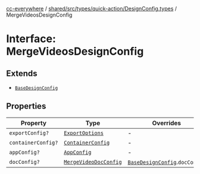[cc-everywhere](../../../../../../index.md) / [shared/src/types/quick-action/DesignConfig.types](../index.md) / MergeVideosDesignConfig

# Interface: MergeVideosDesignConfig

## Extends

- [`BaseDesignConfig`](BaseDesignConfig.md)

## Properties

| Property | Type | Overrides | Inherited from |
| ------ | ------ | ------ | ------ |
| `exportConfig?` | [`ExportOptions`](../../../ExportConfig.types/type-aliases/ExportOptions.md) | - | [`BaseDesignConfig`](BaseDesignConfig.md).`exportConfig` |
| `containerConfig?` | [`ContainerConfig`](../../../ContainerConfig.types/type-aliases/ContainerConfig.md) | - | [`BaseDesignConfig`](BaseDesignConfig.md).`containerConfig` |
| `appConfig?` | [`AppConfig`](../../AppConfig.types/interfaces/AppConfig.md) | - | [`BaseDesignConfig`](BaseDesignConfig.md).`appConfig` |
| `docConfig?` | [`MergeVideoDocConfig`](../../DocConfig.types/interfaces/MergeVideoDocConfig.md) | [`BaseDesignConfig`](BaseDesignConfig.md).`docConfig` | - |
